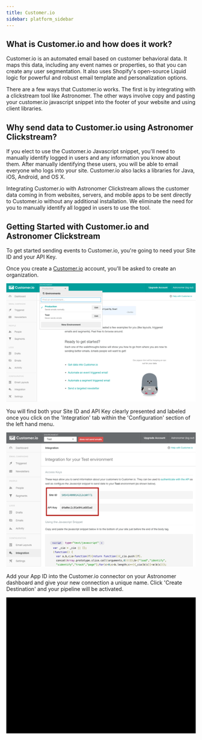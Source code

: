 ```yaml
---
title: Customer.io
sidebar: platform_sidebar
---
```


## What is Customer.io and how does it work?

Customer.io is an automated email based on customer behavioral data. It maps this data, including any event names or properties, so that you can create any user segmentation. It also uses Shopify's open-source Liquid logic for powerful and robust email template and personalization options. 

There are a few ways that Customer.io works. The first is by integrating with a clickstream tool like Astronomer. The other ways involve copy and pasting your customer.io javascript snippet into the footer of your website and using client libraries. 

## Why send data to Customer.io using Astronomer Clickstream?

If you elect to use the Customer.io Javascript snippet, you'll need to manually identify logged in users and any information you know about them. After manually identifying these users, you will be able to email everyone who logs into your site. Customer.io also lacks a libraries for Java, iOS, Android, and OS X.

Integrating Customer.io with Astronomer Clickstream allows the customer data coming in from websites, servers, and mobile apps to be sent directly to Customer.io without any additional installation. We eliminate the need for you to manually identify all logged in users to use the tool.

## Getting Started with Customer.io and Astronomer Clickstream

To get started sending events to Customer.io, you're going to need your Site ID and your API Key.

Once you create a [Customer.io](customer.io) account, you'll be asked to create an organization.

![customerio1](../../../images/customerio1.png)

You will find both your Site ID and API Key clearly presented and labeled once you click on the 'Integration' tab within the 'Configuration' section of the left hand menu.

![customerio2](../../../images/customerio2.png)

Add your App ID into the Customer.io connector on your Astronomer dashboard and give your new connection a unique name. Click 'Create Destination' and your pipeline will be activated.

![customerio3](../../../images/customerio3.gif)
